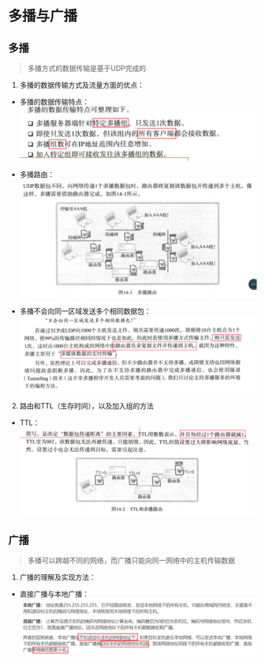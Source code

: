 # 多播与广播

## 多播
> 多播方式的数据传输是基于UDP完成的

1. 多播的数据传输方式及流量方面的优点：

 - 多播的数据传输特点：
 ![多播的数据传输特点](多播的数据传输特点.png)
 
 - 多播路由：
 ![多播路由](多播路由.png)
 
 - 多播不会向同一区域发送多个相同数据包：
 ![多播数据传输](多播数据传输.png)
 
2. 路由和TTL（生存时间），以及加入组的方法

 - TTL：
 ![TTL](TTL.png)
 
 ## 广播
 > 多播可以跨越不同的网络，而广播只能向同一网络中的主机传输数据
 1. 广播的理解及实现方法：
 
  - 直接广播与本地广播：
  ![直接广播与本地广播](直接广播与本地广播.png)